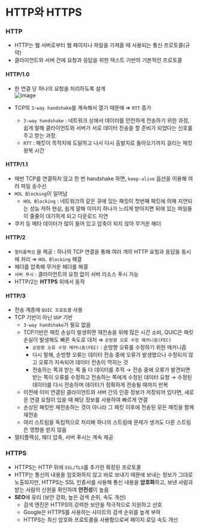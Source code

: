 # HTTP와 HTTPS

### HTTP
* HTTP는 웹 서버로부터 웹 페이지나 파일을 가져올 때 사용되는 통신 프로토콜(규약)
* 클라이언트와 서버 간에 요청과 응답을 위한 텍스트 기반의 기본적인 프로토콜

#### HTTP/1.0
  * 한 연결 당 하나의 요청을 처리하도록 설계 <br/>
![image](https://user-images.githubusercontent.com/105091138/226077077-f670376b-6172-4038-929e-0147a06c0fea.png)

  * TCP의 `3-way handshake`를 계속해서 열기 때문에 ⇒ `RTT` 증가
    * `3-way handshake` : 네트워크 상에서 데이터를 안전하게 전송하기 위한 과정, 쉽게 말해 클라이언트와 서버가 서로 데이터 전송을 할 준비가 되었다는 신호를 주고 받는 과정  
    * `RTT` : 패킷이 목적지에 도달하고 나서 다시 출발지로 돌아오기까지 걸리는 패킷 왕복 시간

#### HTTP/1.1
  * 매번 TCP를 연결하지 않고 한 번  handshake 하면, `keep-alive` 옵션을 이용해 여러 파일 송수신
  * `HOL Blocking`이 일어남
    * `HOL Blocking` : 네트워크의 같은 큐에 있는 패킷이 첫번째 패킷에 의해 지연되는 성능 저하 현상, 쉽게 말해 이미지 하나가 느리게 받아지면 뒤에 있는 파일들이 줄줄이 대기하게 되고 다운로드 지연
  * 쿠키 등 메타 데이터가 많이 들어 있고 압축이 되지 않아 무거운 헤더

#### HTTP/2
  * `멀티플렉싱` 을 제공 : 하나의 TCP 연결을 통해 여러 개의 HTTP 요청과 응답을 동시에 처리 ⇒ `HOL Blocking` 해결
  * 헤더를 압축해 무거운 헤더를 해결
  * `서버 푸시` : 클라이언트의 요청 없이 서버 리소스 푸시 가능
  * HTTP/2는 **HTTPS** 위에서 동작

#### HTTP/3
  * 전송 계층에 `QUIC 프로토콜` 사용
  * TCP 기반이 아닌 `UDP` 기반
    * `3-way handshake`가 필요 없음
    * TCP기반은 패킷 손실이 발생하면 재전송을 위해 많은 시간 소비, QUIC은 패킷 손실이 발생해도 빠른 속도로 대처 ⇒ `순방향 오류 수정 메커니즘(FEC)`
      *  `순방향 오류 수정 메커니즘(FEC)` : 순방향 오류를 수정하기 위한 메커니즘 
      *  다시 말해, 순방향 오류는 데이터 전송 중에 오류가 발생했으나 수정되지 않고 오류가 지속되어 데이터 전송이 막히는 것
      *  전송하는 쪽과 받는 쪽 둘 다 데이터를 추적 → 전송 중에 오류가 발견되면 받는 쪽이 오류를 수정하고 전송하는 쪽에게 수정된 데이터 요청 → 수정된 데이터를 다시 전송하며 데이터가 정확하게 전송될 때까지 반복
    * 이전에 이미 연결된 클라이언트와 서버 간의 인증 정보가 저장되어 있다면, 새로운 연결 요청이 있을 때 해당 정보를 사용하여 빠르게 연결
    * 손상된 패킷만 재전송하는 것이 아니라 그 패킷 이후에 전송된 모든 패킷을 함께 재전송
    * 여러 스트림을 독립적으로 처리해 하나의 스트림에 문제가 생겨도 다른 스트림은 영향을 받지 않음
  * 멀티플렉싱, 헤더 압축, 서버 푸시는 계속 제공   

### HTTPS
- HTTPS는 HTTP 위에 `SSL/TLS`를 추가한 확장된 프로토콜
- HTTP는 통신의 내용을 암호화하지 않고 바로 보내기 때문에 보내는 정보가 그대로 노출되지만, HTTPS는 SSL 인증서를 사용해 통신 내용을 **암호화**하고, 보낸 사람과 받는 사람의 신원을 확인하여 **안전성**이 높음
- **SEO**에 유리 (보안 강화, 높은 검색 순위, 속도 개선)
    - 검색 엔진은 HTTPS의 강력한 보안을 적극적으로 지원하고 선호
    - Google은 HTTPS를 사용하는 사이트의 검색 순위를 높게 부여
    - HTTPS는 최신 암호화 프로토콜을 사용함으로써 페이지 로딩 속도 개선
